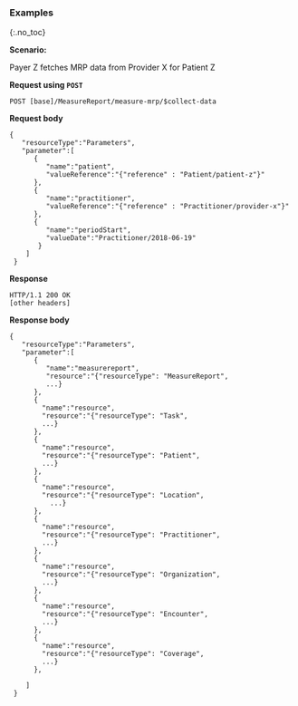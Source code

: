 ### Examples
{:.no_toc}

**Scenario:**

 Payer Z fetches MRP data from Provider X for Patient Z

**Request using `POST`**

`POST [base]/MeasureReport/measure-mrp/$collect-data`

**Request body**

~~~
{
   "resourceType":"Parameters",
   "parameter":[
      {
         "name":"patient",
         "valueReference":"{"reference" : "Patient/patient-z"}"
      },
      {
         "name":"practitioner",
         "valueReference":"{"reference" : "Practitioner/provider-x"}"
      },
      {
         "name":"periodStart",
         "valueDate":"Practitioner/2018-06-19"
       }
    ]
 }
~~~

**Response**

~~~
HTTP/1.1 200 OK
[other headers]
~~~

**Response body**

~~~
{
   "resourceType":"Parameters",
   "parameter":[
      {
         "name":"measurereport",
         "resource":"{"resourceType": "MeasureReport",
         ...}
      },
      {
        "name":"resource",
        "resource":"{"resourceType": "Task",
        ...}
      },
      {
        "name":"resource",
        "resource":"{"resourceType": "Patient",
        ...}
      },
      {
        "name":"resource",
        "resource":"{"resourceType": "Location",
          ...}
      },
      {
        "name":"resource",
        "resource":"{"resourceType": "Practitioner",
        ...}
      },
      {
        "name":"resource",
        "resource":"{"resourceType": "Organization",
        ...}
      },
      {
        "name":"resource",
        "resource":"{"resourceType": "Encounter",
        ...}
      },
      {
        "name":"resource",
        "resource":"{"resourceType": "Coverage",
        ...}
      },

    ]
 }
~~~
